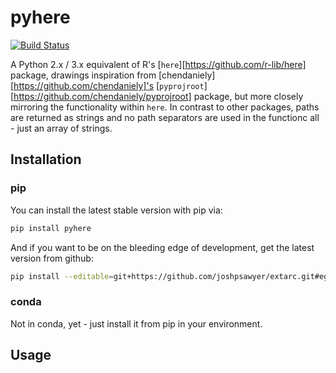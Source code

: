 # pyhere

[![Build Status](https://travis-ci.com/joshpsawyer/pyhere.svg?branch=master)](https://travis-ci.com/joshpsawyer/pyhere)

A Python 2.x / 3.x equivalent of R's [`here`][https://github.com/r-lib/here] package, drawings inspiration from [chendaniely][https://github.com/chendaniely]'s [`pyprojroot`][https://github.com/chendaniely/pyprojroot] package, but more closely mirroring the functionality within `here`. In contrast to other packages, paths are returned as strings and no path separators are used in the functionc all - just an array of strings.

## Installation

### pip

You can install the latest stable version with pip via:

```bash
pip install pyhere
```

And if you want to be on the bleeding edge of development, get the latest version from github:

```bash
pip install --editable=git+https://github.com/joshpsawyer/extarc.git#egg=extarc
```

### conda

Not in conda, yet - just install it from pip in your environment.

## Usage